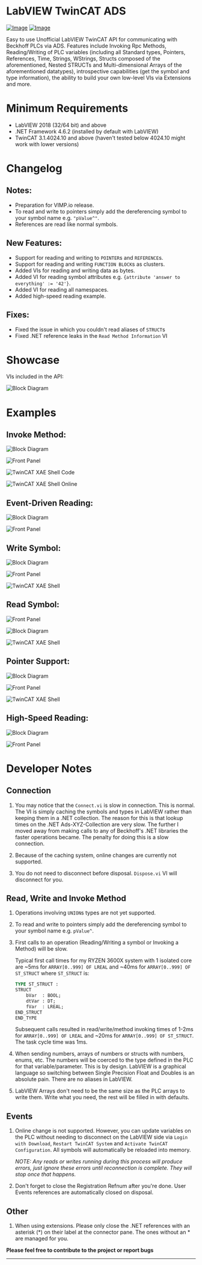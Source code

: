 # LabVIEW TwinCAT ADS

[![Image](https://www.vipm.io/package/fisothemes_lib_labview_twincat_ads/badge.svg?metric=installs)](https://www.vipm.io/package/fisothemes_lib_labview_twincat_ads/) [![Image](https://www.vipm.io/package/fisothemes_lib_labview_twincat_ads/badge.svg?metric=stars)](https://www.vipm.io/package/fisothemes_lib_labview_twincat_ads/)

Easy to use Unofficial LabVIEW TwinCAT API for communicating with Beckhoff PLCs via ADS. Features include Invoking Rpc Methods, Reading/Writing of PLC variables (including all Standard types, Pointers, References, Time, Strings, WStrings, Structs composed of the aforementioned, Nested STRUCTs and Multi-dimensional Arrays of the aforementioned datatypes), introspective capabilities (get the symbol and type information), the ability to build your own low-level VIs via Extensions and more. 


# Minimum Requirements
* LabVIEW 2018 (32/64 bit) and above
* .NET Framework 4.6.2 (installed by default with LabVIEW)
* TwinCAT 3.1.4024.10 and above (haven't tested below 4024.10 might work with lower versions)


# Changelog
Notes:
------
+ Preparation for VIMP.io release.
+ To read and write to pointers simply add the dereferencing symbol to your symbol name e.g. `"pValue^"`.
+ References are read like normal symbols.

New Features:
-------------
+ Support for reading and writing to `POINTER`s and `REFERENCE`s.
+ Support for reading and writing `FUNCTION BLOCK`s as clusters.
+ Added VIs for reading and writing data as bytes.
+ Added VI for reading symbol attributes e.g. `{attribute 'answer to everything' := '42'}`.
+ Added VI for reading all namespaces.
+ Added high-speed reading example.

Fixes:
------
+ Fixed the issue in which you couldn't read aliases of `STRUCT`s
+ Fixed .NET reference leaks in the `Read Method Information` VI

# Showcase
VIs included in the API:

![Block Diagram](./assets/images/showcase.png)

# Examples
Invoke Method:
-

![Block Diagram](./assets/images/invoke%20method.vi-block-diagram.png)

![Front Panel](./assets/images/invoke-method.vi-front-panel.png)

![TwinCAT XAE Shell Code](./assets/images/invoke%20method.vi-tcxaeshell-code.png)

![TwinCAT XAE Shell Online](./assets/images/invoke%20method.vi-tcxaeshell-online.png)

Event-Driven Reading:
-

![Block Diagram](./assets/images/event%20read.vi-block-diagram.png)

![Front Panel](./assets/images/event-read.vi-front-panel.png)

Write Symbol:
-

![Block Diagram](./assets/images/write%20to%20symbol.vi-block-diagram.png)

![Front Panel](./assets/images/write%20to%20symbol.vi-front-panel.png)

![TwinCAT XAE Shell](./assets/images/write%20to%20symbol.vi-tcxaeshell.png)

Read Symbol:
-
![Front Panel](./assets/images/read%20from%20symbol.vi-front-panel.png)

![Block Diagram](./assets/images/read%20from%20symbol.vi-block-diagram.png)

![TwinCAT XAE Shell](./assets/images/write%20from%20symbol.vi-tcxaeshell.png)

Pointer Support:
-
![Block Diagram](./assets/images/pointer.vi-block-diagram.png)

![Front Panel](./assets/images/pointer.vi-front-panel.png)

![TwinCAT XAE Shell](./assets/images/pointer.vi-tcxaeshell.png)

High-Speed Reading:
-
![Block Diagram](./assets/images/high-speed%20reading.vi-block-diagram.png)

![Front Panel](./assets/images/high-speed%20reading.vi-front-panel.png)


# Developer Notes

Connection
----------
1. You may notice that the `Connect.vi` is slow in connection. This is normal.
    The VI is simply caching the symbols and types in LabVIEW rather than keeping them in a .NET collection. The reason for this is that lookup times on the .NET Ads-XYZ-Collection are very slow. The further I moved away from making calls to any of Beckhoff's .NET libraries the faster operations became. The penalty for doing this is a slow connection.

2. Because of the caching system, online changes are currently not supported.

3. You do not need to disconnect before disposal. `Dispose.vi` VI will disconnect for you.

Read, Write and Invoke Method
---------------------------------

1. Operations involving `UNION`s types are not yet supported.

2. To read and write to pointers simply add the dereferencing symbol to your symbol name e.g. `pValue^`.

3. First calls to an operation (Reading/Writing a symbol or Invoking a Method) will be slow.

    Typical first call times for my RYZEN 3600X system with 1 isolated core are ~5ms for `ARRAY[0..999] OF LREAL` and ~40ms for `ARRAY[0..999] OF ST_STRUCT` where `ST_STRUCT` is:
    ```pascal
    TYPE ST_STRUCT :
    STRUCT
        bVar  : BOOL;
        dtVar : DT;
        fVar  : LREAL;
    END_STRUCT
    END_TYPE
    ```
    Subsequent calls resulted in read/write/method invoking times of 1-2ms for `ARRAY[0..999] OF LREAL` and ~20ms for `ARRAY[0..999] OF ST_STRUCT`. The task cycle time was 1ms.

4. When sending numbers, arrays of numbers or structs with numbers, enums, etc. The numbers will be coerced to the type defined in the PLC for that variable/parameter. This is by design. LabVIEW is a graphical language so switching between Single Precision Float and Doubles is an absolute pain. There are no aliases in LabVIEW.

5. LabVIEW Arrays don't need to be the same size as the PLC arrays to write them. Write what you need, the rest will be filled in with defaults.


Events
------

1. Online change is not supported. However, you can update variables on the PLC without needing to disconnect on the LabVIEW side via `Login with Download`, `Restart TwinCAT System` and `Activate TwinCAT Configuration`. All symbols will automatically be reloaded into memory.

    *NOTE: Any reads or writes running during this process will produce errors, just ignore these errors until reconnection is complete. They will stop once that happens.*

2. Don't forget to close the Registration Refnum after you're done. User Events references are automatically closed on disposal.

Other
------
1. When using extensions. Please only close the .NET references with an asterisk (*) on their label at the connector pane. The ones without an * are managed for you.

**Please feel free to contribute to the project or report bugs**
- - - -
